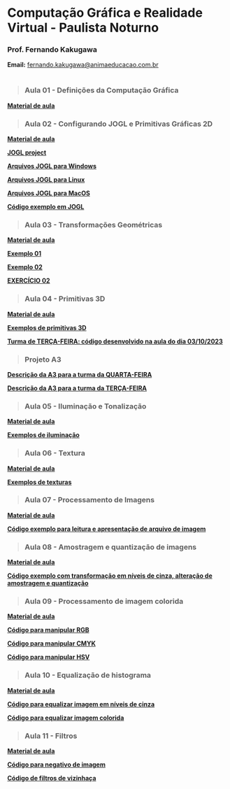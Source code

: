 # Computação Gráfica e Realidade Virtual - Paulista Noturno
### Prof. Fernando Kakugawa
**Email:** [fernando.kakugawa@animaeducacao.com.br](fernando.kakugawa@animaeducacao.com.br)
<br><br>
> <h3><Strong>Aula 01 - Definições da Computação Gráfica    

[Material de aula](https://github.com/fkakugawa/ComputacaoGrafica/blob/main/Material%20de%20aulas/CGRV_Aula01-RasterizacaoImagens.pdf)

> <h3><Strong>Aula 02 - Configurando JOGL e Primitivas Gráficas 2D
  
[Material de aula](https://github.com/fkakugawa/ComputacaoGrafica/blob/main/Material%20de%20aulas/CGRV_Aula02-2D.pdf)

[JOGL project](https://jogamp.org/jogl/www/)

[Arquivos JOGL para Windows](https://github.com/fkakugawa/ComputacaoGrafica/tree/main/JOGL_Win64)

[Arquivos JOGL para Linux](https://github.com/fkakugawa/ComputacaoGrafica/tree/main/JOGL_Linux)

[Arquivos JOGL para MacOS](https://github.com/fkakugawa/ComputacaoGrafica/blob/main/JOGL_MacOS.zip)

[Código exemplo em JOGL](https://github.com/fkakugawa/ComputacaoGrafica/tree/main/cenaExemplo)

> <h3><Strong>Aula 03 - Transformações Geométricas

[Material de aula](https://github.com/fkakugawa/ComputacaoGrafica/blob/main/Material%20de%20aulas/CGRV_Aula03-Transformacoes%20Geometricas.pdf)

[Exemplo 01](https://github.com/fkakugawa/ComputacaoGrafica/tree/main/aula03Exemplo01)

[Exemplo 02](https://github.com/fkakugawa/ComputacaoGrafica/tree/main/aula03Exemplo02)

[EXERCÍCIO 02](https://github.com/fkakugawa/ComputacaoGrafica/tree/main/aula03_Exercicio02)

> <h3><Strong>Aula 04 - Primitivas 3D

[Material de aula](https://github.com/fkakugawa/ComputacaoGrafica/blob/main/Material%20de%20aulas/CGRV_Aula04-3D.pdf)

[Exemplos de primitivas 3D](https://github.com/fkakugawa/ComputacaoGrafica/tree/main/aula04_Exemplos)

[Turma de TERÇA-FEIRA: código desenvolvido na aula do dia 03/10/2023](https://github.com/fkakugawa/ComputacaoGrafica/tree/main/aula20231003)

> <h3><Strong>Projeto A3

[Descrição da A3 para a turma da QUARTA-FEIRA](https://github.com/fkakugawa/ComputacaoGrafica/blob/main/Material%20de%20aulas/A3_QUARTA.pdf)

[Descrição da A3 para a turma da TERÇA-FEIRA](https://github.com/fkakugawa/ComputacaoGrafica/blob/main/Material%20de%20aulas/A3_TERCA.pdf)

> <h3><Strong>Aula 05 - Iluminação e Tonalização

[Material de aula](https://github.com/fkakugawa/ComputacaoGrafica/blob/main/Material%20de%20aulas/CG_Aula05-Iluminacao.pdf)

[Exemplos de iluminação](https://github.com/fkakugawa/ComputacaoGrafica/tree/main/aula05_Exemple/src)

> <h3><Strong>Aula 06 - Textura

[Material de aula](https://github.com/fkakugawa/ComputacaoGrafica/blob/main/Material%20de%20aulas/CGRV_Aula06_Textura.pdf)

[Exemplos de texturas](https://github.com/fkakugawa/ComputacaoGrafica/tree/main/aula06-Textura)

> <h3><Strong>Aula 07 - Processamento de Imagens

[Material de aula](https://github.com/fkakugawa/ComputacaoGrafica/blob/main/Material%20de%20aulas/CGRV_Aula07_ProcessamentoImagem.pdf)

[Código exemplo para leitura e apresentação de arquivo de imagem](https://github.com/fkakugawa/ComputacaoGrafica/tree/main/ExemplosProcessamentoImagem)

> <h3><Strong>Aula 08 - Amostragem e quantização de imagens

[Material de aula](https://github.com/fkakugawa/ComputacaoGrafica/blob/main/Material%20de%20aulas/CGRV_Aula08-Amostragem.pdf)

[Código exemplo com transformação em níveis de cinza, alteração de amostragem e quantização](https://github.com/fkakugawa/ComputacaoGrafica/blob/main/ExemplosProcessamentoImagem/CGRV_Aula08.ipynb)

> <h3><Strong>Aula 09 - Processamento de imagem colorida

[Material de aula](https://github.com/fkakugawa/ComputacaoGrafica/blob/main/Material%20de%20aulas/CGRV_Aula09-ImagemColorida.pdf)

[Código para manipular RGB](https://github.com/fkakugawa/ComputacaoGrafica/blob/main/ExemplosProcessamentoImagem/Teste_RGB.ipynb)

[Código para manipular CMYK](https://github.com/fkakugawa/ComputacaoGrafica/blob/main/ExemplosProcessamentoImagem/Teste_CMYK.ipynb)

[Código para manipular HSV](https://github.com/fkakugawa/ComputacaoGrafica/blob/main/ExemplosProcessamentoImagem/Teste_HSV.ipynb)

> <h3><Strong>Aula 10 - Equalização de histograma

[Material de aula]()

[Código para equalizar imagem em níveis de cinza](https://github.com/fkakugawa/ComputacaoGrafica/blob/main/ExemplosProcessamentoImagem/Teste_histograma_cinza.ipynb)

[Código para equalizar imagem colorida](https://github.com/fkakugawa/ComputacaoGrafica/blob/main/ExemplosProcessamentoImagem/Teste_histograma_RGB.ipynb)

> <h3><Strong>Aula 11 - Filtros

[Material de aula](https://github.com/fkakugawa/ComputacaoGrafica/blob/main/Material%20de%20aulas/CGRV_Aula11-Filtros.pdf)

[Código para negativo de imagem](https://github.com/fkakugawa/ComputacaoGrafica/blob/main/ExemplosProcessamentoImagem/Negativo.ipynb)

[Código de filtros de vizinhaça](https://github.com/fkakugawa/ComputacaoGrafica/blob/main/ExemplosProcessamentoImagem/Filtro_Vizinhanca.ipynb)

